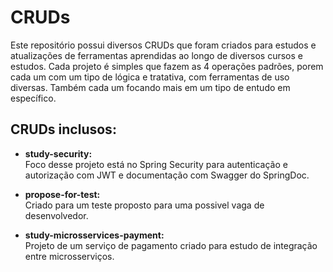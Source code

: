 # CRUDs
Este repositório possui diversos CRUDs que foram criados para estudos e atualizações de ferramentas aprendidas ao longo de diversos cursos e estudos.
Cada projeto é simples que fazem as 4 operações padrões, porem cada um com um tipo de lógica e tratativa, com ferramentas de uso diversas. Também cada um focando mais em um tipo de entudo em específico.

## CRUDs inclusos:

- **study-security:**
<br>Foco desse projeto está no Spring Security para autenticação e autorização com JWT e documentação com Swagger do SpringDoc.

- **propose-for-test:**
<br>Criado para um teste proposto para uma possivel vaga de desenvolvedor.

- **study-microsservices-payment:**
<br>Projeto de um serviço de pagamento criado para estudo de integração entre microsserviços.
